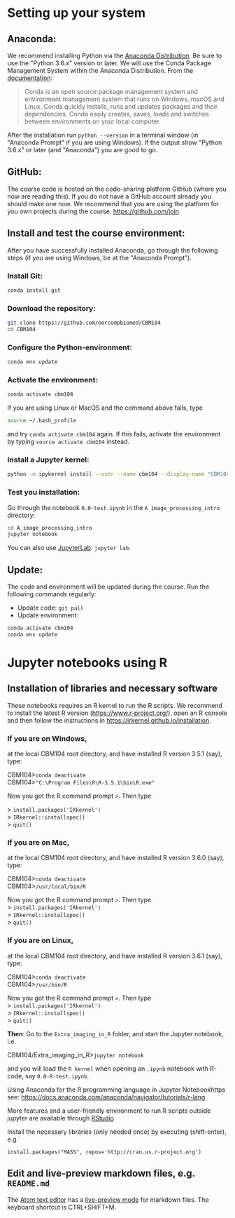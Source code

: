 # Setting up your system

## Anaconda:
We recommend installing Python via the [Anaconda Distribution](https://www.anaconda.com/download). Be sure to use the "Python 3.6.x" version or later. We will use the Conda Package Management System within the Anaconda Distribution. From the [documentation](https://conda.io/docs):
> Conda is an open source package management system and environment management system that runs on Windows, macOS and Linux. Conda quickly installs, runs and updates packages and their dependencies. Conda easily creates, saves, loads and switches between environments on your local computer.

After the installation run `python --version` in a terminal window (in "Anaconda Prompt" if you are using Windows). If the output show "Python 3.6.x" or later (and "Anaconda") you are good to go.

## GitHub:
The course code is hosted on the code-sharing platform GitHub (where you now are reading this). If you do not have a GitHub account already you should make one now. We recommend that you are using the platform for you own projects during the course. https://github.com/join.

## Install and test the course environment:

After you have successfully installed Anaconda, go through the following steps (if you are using Windows, be at the "Anaconda Prompt").

### Install Git:
```bash
conda install git
```
### Download the repository:
```bash
git clone https://github.com/oercompbiomed/CBM104
cd CBM104
```
### Configure the Python-environment:
```bash
conda env update
```

### Activate the environment:
```bash
conda activate cbm104
```
If you are using Linux or MacOS and the command above fails, type
```bash
source ~/.bash_profile
```
and try `conda activate cbm104` again. If this fails, activate the environment by typing `source activate cbm104` instead.

### Install a Jupyter kernel:
```bash
python -m ipykernel install --user --name cbm104 --display-name "CBM104"
```

### Test you installation:
Go through the notebook `0.0-test.ipynb` in the `A_image_processing_intro` directory:
```bash
cd A_image_processing_intro
jupyter notebook
```
You can also use [JupyterLab](https://github.com/jupyterlab/jupyterlab): `jupyter lab`.

## Update:
The code and environment will be updated during the course. Run the following commands regularly:
* Update code: `git pull`
* Update environment:
```bash
conda activate cbm104
conda env update
```

# Jupyter notebooks using R

## Installation of libraries and necessary software

These notebooks requires an R kernel to run the R scripts. We recommend to install the latest R version (https://www.r-project.org/), open an R console and then follow the instructions in https://irkernel.github.io/installation.

### If you are on **Windows**,

at the local CBM104 root directory, and have installed R version 3.5.1 (say), type:

CBM104>`conda deactivate` <br>
CBM104>`"C:\Program Files\R\R-3.5.1\bin\R.exe"` <br>

Now you got the R command prompt `>`. Then type <br>

  \> `install.packages('IRkernel')` <br>
  \> `IRkernel::installspec()` <br>
  \> `quit()`<br>

### If you are on **Mac**,

at the local CBM104 root directory, and have installed R version 3.6.0 (say), type:

CBM104>`conda deactivate` <br>
CBM104>`/usr/local/bin/R` <br>

Now you got the R command prompt `>`. Then type <br>
  \> `install.packages('IRkernel')` <br>
  \> `IRkernel::installspec()` <br>
  \> `quit()`<br>

### If you are on **Linux**,

at the local CBM104 root directory, and have installed R version 3.6.1 (say), type:

  CBM104>`conda deactivate` <br>
  CBM104>`/usr/bin/R` <br>

Now you got the R command prompt `>`. Then type <br>
    \> `install.packages('IRkernel')` <br>
    \> `IRkernel::installspec()` <br>
    \> `quit()`<br>


**Then**: Go to the `Extra_imaging_in_R` folder, and start the Jupyter notebook, i.e.

CBM104/Extra_imaging_in_R>`jupyter notebook`

and you will load the `R kernel` when opening an  `.ipynb` notebook with R-code, say `0.0-R-test.ipynb`.



Using Anaconda for the R programming language in Jupyter Notebookhttps see: https://docs.anaconda.com/anaconda/navigator/tutorials/r-lang

More features and a user-friendly environment to run R scripts outside jupyter are available through [RStudio](https://www.rstudio.com)

Install the necessary libraries (only needed once) by executing (shift-enter), e.g.`

`install.packages("MASS", repos='http://cran.us.r-project.org')`

## Edit and live-preview markdown files, e.g. `README.md`

The [Atom text editor](https://atom.io)  has a [live-preview mode](https://github.com/atom/markdown-preview) for markdown files. The keyboard shortcut is CTRL+SHIFT+M.

